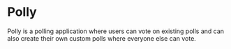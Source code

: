 # Polly
Polly is a polling application where users can vote on existing polls and can also create their own custom polls where everyone else can vote.
